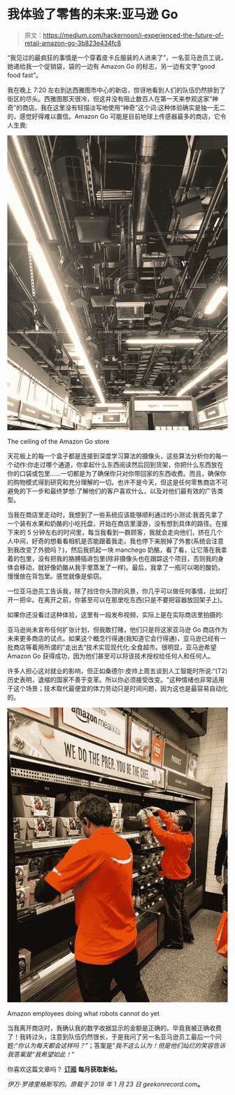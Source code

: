 # 我体验了零售的未来:亚马逊 Go

> 原文：<https://medium.com/hackernoon/i-experienced-the-future-of-retail-amazon-go-3b823e434fc8>

“我见过的最疯狂的事情是一个穿着皮卡丘服装的人进来了”，一名亚马逊员工说，她递给我一个促销袋，袋的一边有 Amazon Go 的标志，另一边有文字“good food fast”。

我在晚上 7:20 左右到达西雅图市中心的新店，惊讶地看到人们的队伍仍然排到了街区的尽头。西雅图那天很冷，但这并没有阻止数百人在第一天来参观这家“神奇”的商店。我在这里没有轻描淡写地使用“神奇”这个词:这种体验确实是独一无二的，感觉好得难以置信。Amazon Go 可能是目前地球上传感器最多的商店，它令人生畏:

![](img/0c379939c119d9c4c5e85390dcfb3614.png)

The ceiling of the Amazon Go store

天花板上的每一个盒子都是连接到深度学习算法的摄像头，这些算法分析你的每一个动作:你走过哪个通道，你拿起什么东西阅读然后回到货架，你把什么东西放在你的口袋或包里……一切都是为了确保你只对你带回家的东西收费。而且，确保你的购物模式得到研究和充分理解的一切。也许不是今天，但这是任何零售商店不可避免的下一步和最终梦想:了解他们的客户喜欢什么，以及对他们最有效的广告类型。

当我在商店里走动时，我想到了一些系统应该能够顺利通过的小测试:我首先拿了一个装有水果和奶酪的小吃托盘，开始在商店里漫游，没有想到具体的路径。在接下来的 5 分钟左右的时间里，每当我看到一群顾客，我就会走向他们，挤在几个人中间，好奇的想看看相机是否能跟着我走。我也停下来脱掉了外套(系统会注意到我改变了外貌吗？)，然后我抓起一块 manchego 奶酪，看了看，让它落在我拿着的包里，没有把我的胳膊插进包里(除非摄像头也在跟踪这个项目，否则我的身体会移动，就好像奶酪从我手里蒸发了一样)。最后，我拿了一瓶可以喝的酸奶，慢慢放在背包里。感觉就像是偷窃。

一位亚马逊员工告诉我，除了挡住你头顶的风景，你几乎可以做任何事情，比如打开一把伞。在离开之前，你甚至可以在那里吃东西(只是不要把容器放回架子上)。

如果你还没看过这种体验，这里有一段发布视频，实际上是在实际商店里拍摄的:

亚马逊尚未宣布任何扩张计划，但我敢打赌，他们只是将这家亚马逊 Go 商店作为未来更多商店的试点。如果这个概念行得通(我知道它会行得通)，亚马逊已经有一批商店等着用所谓的“走出去”技术实现现代化:全食超市。很明显，亚马逊希望 Amazon Go 获得成功，因为他们甚至可以将该技术授权给任何人和任何人。

许多人担心这对就业的影响，但正如桑德尔·皮帅上周五谈到人工智能时所说:“(T2)历史表明，退缩的国家不善于变革。所以你必须接受改变。“这种情绪也非常适用于这个场景；技术取代最便宜的体力劳动只是时间问题，因为这也是最容易自动化的。

![](img/0bb5188746078dc204eb4da5b78e6c38.png)

Amazon employees doing what robots cannot do yet

当我离开商店时，我确认我的数字收据显示的金额是正确的。毕竟我被正确收费了！我转过头，注意到队伍仍然很长，于是我问了另一名亚马逊员工最后一个问题:“*你认为每天都会这样吗？”*；答案是"*我不这么认为！但是他们灿烂的笑容告诉我答案是“我希望如此！*”

你喜欢这篇文章吗？ [**订阅**](https://geekonrecord.com/subscribe/) **每月获取新帖。**

*伊万·罗德里格斯写的。原载于 2018 年 1 月 23 日 geekonrecord.com*[](https://geekonrecord.com/2018/01/23/i-experienced-the-future-of-retail-amazon-go/)**。**